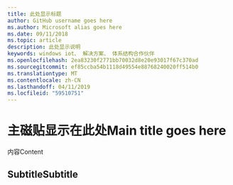 ```yaml
---
title: 此处显示标题
author: GitHub username goes here
ms.author: Microsoft alias goes here
ms.date: 09/11/2018
ms.topic: article
description: 此处显示说明
keywords: windows iot、 解决方案、 体系结构合作伙伴
ms.openlocfilehash: 2ea83230f2771bb70032d8e20e93017f67c370ad
ms.sourcegitcommit: ef85ccba54b1118d49554e88768240020ff514b0
ms.translationtype: MT
ms.contentlocale: zh-CN
ms.lasthandoff: 04/11/2019
ms.locfileid: "59510751"
---
```

# <a name="main-title-goes-here"></a><span data-ttu-id="02381-104">主磁贴显示在此处</span><span class="sxs-lookup"><span data-stu-id="02381-104">Main title goes here</span></span>

<span data-ttu-id="02381-105">内容</span><span class="sxs-lookup"><span data-stu-id="02381-105">Content</span></span>

## <a name="subtitle"></a><span data-ttu-id="02381-106">Subtitle</span><span class="sxs-lookup"><span data-stu-id="02381-106">Subtitle</span></span>
